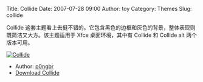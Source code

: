 Title: Collide
Date: 2007-07-28 09:00
Author: toy
Category: Themes
Slug: collide

Collide
这套主题看上去挺不错的。它包含黑色的边框和灰色的背景，整体表现则既简洁又大方。该主题适用于
Xfce 桌面环境，其中有 Collide 和 Collide alt 两个版本可用。

[![Collide](http://i.linuxtoy.org/i/2007/07/collide_s.jpg)](http://i.linuxtoy.org/i/2007/07/collide.jpg)

- Author: [p0ngbr](http://p0ngbr.deviantart.com/)  
- [Download Collide](http://www.deviantart.com/deviation/60756253/)
